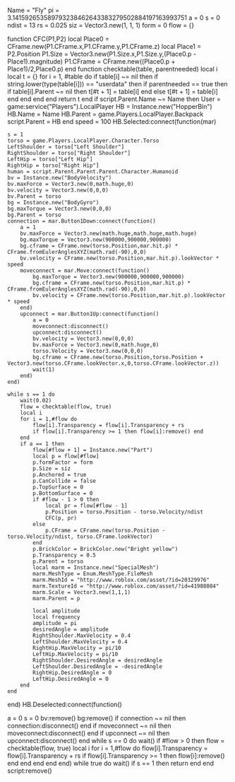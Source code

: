 Name = "Fly"
pi = 3.141592653589793238462643383279502884197163993751
a = 0
s = 0
ndist = 13
rs = 0.025
siz = Vector3.new(1, 1, 1)
form = 0
flow = {}


			
function CFC(P1,P2)
	local Place0 = CFrame.new(P1.CFrame.x,P1.CFrame.y,P1.CFrame.z) 
	local Place1 = P2.Position
	P1.Size = Vector3.new(P1.Size.x,P1.Size.y,(Place0.p - Place1).magnitude) 
	P1.CFrame = CFrame.new((Place0.p + Place1)/2,Place0.p)
end
function checktable(table, parentneeded)
	local i
	local t = {}
	for i = 1, #table do
		if table[i] ~= nil then
			if string.lower(type(table[i])) == "userdata" then
				if parentneeded == true then
					if table[i].Parent ~= nil then
						t[#t + 1] = table[i]
					end
				else
					t[#t + 1] = table[i]
				end
			end
		end
	end
	return t
end
if script.Parent.Name ~= Name then
User = game:service("Players").LocalPlayer
HB = Instance.new("HopperBin")
HB.Name = Name
HB.Parent = game.Players.LocalPlayer.Backpack
script.Parent = HB
end
speed = 100
HB.Selected:connect(function(mar)
	
	s = 1
	torso = game.Players.LocalPlayer.Character.Torso
	LeftShoulder = torso["Left Shoulder"]
	RightShoulder = torso["Right Shoulder"]
	LeftHip = torso["Left Hip"]
	RightHip = torso["Right Hip"]
	human = script.Parent.Parent.Parent.Character.Humanoid
	bv = Instance.new("BodyVelocity")
	bv.maxForce = Vector3.new(0,math.huge,0)
	bv.velocity = Vector3.new(0,0,0)
	bv.Parent = torso
	bg = Instance.new("BodyGyro")
	bg.maxTorque = Vector3.new(0,0,0)
	bg.Parent = torso 
	connection = mar.Button1Down:connect(function()
		a = 1
		bv.maxForce = Vector3.new(math.huge,math.huge,math.huge)
		bg.maxTorque = Vector3.new(900000,900000,900000)
		bg.cframe = CFrame.new(torso.Position,mar.hit.p) * CFrame.fromEulerAnglesXYZ(math.rad(-90),0,0)
		bv.velocity = CFrame.new(torso.Position,mar.hit.p).lookVector * speed
		moveconnect = mar.Move:connect(function()
			bg.maxTorque = Vector3.new(900000,900000,900000)
			bg.cframe = CFrame.new(torso.Position,mar.hit.p) * CFrame.fromEulerAnglesXYZ(math.rad(-90),0,0)
			bv.velocity = CFrame.new(torso.Position,mar.hit.p).lookVector * speed
		end)
		upconnect = mar.Button1Up:connect(function()
			a = 0
			moveconnect:disconnect()
			upconnect:disconnect()
			bv.velocity = Vector3.new(0,0,0)
			bv.maxForce = Vector3.new(0,math.huge,0)
			torso.Velocity = Vector3.new(0,0,0)
			bg.cframe = CFrame.new(torso.Position,torso.Position + Vector3.new(torso.CFrame.lookVector.x,0,torso.CFrame.lookVector.z))
			wait(1)
		end)
	end)
	
	while s == 1 do
		wait(0.02)
		flow = checktable(flow, true)
		local i
		for i = 1,#flow do
			flow[i].Transparency = flow[i].Transparency + rs
			if flow[i].Transparency >= 1 then flow[i]:remove() end
		end
		if a == 1 then
			flow[#flow + 1] = Instance.new("Part")
			local p = flow[#flow]
			p.formFactor = form
			p.Size = siz
			p.Anchored = true
			p.CanCollide = false
			p.TopSurface = 0
			p.BottomSurface = 0
			if #flow - 1 > 0 then
				local pr = flow[#flow - 1]
				p.Position = torso.Position - torso.Velocity/ndist
				CFC(p, pr)
			else
				p.CFrame = CFrame.new(torso.Position - torso.Velocity/ndist, torso.CFrame.lookVector)
			end
			p.BrickColor = BrickColor.new("Bright yellow")
			p.Transparency = 0.5
			p.Parent = torso
			local marm = Instance.new("SpecialMesh")
			marm.MeshType = Enum.MeshType.FileMesh
			marm.MeshId = "http://www.roblox.com/asset/?id=20329976"
			marm.TextureId = "http://www.roblox.com/asset/?id=41988084"
			marm.Scale = Vector3.new(1,1,1)
			marm.Parent = p
			
			local amplitude
			local frequency
			amplitude = pi
			desiredAngle = amplitude
			RightShoulder.MaxVelocity = 0.4
			LeftShoulder.MaxVelocity = 0.4
			RightHip.MaxVelocity = pi/10
			LeftHip.MaxVelocity = pi/10
			RightShoulder.DesiredAngle = desiredAngle
			LeftShoulder.DesiredAngle = -desiredAngle
			RightHip.DesiredAngle = 0
			LeftHip.DesiredAngle = 0
		end
	end
end)
HB.Deselected:connect(function()

a = 0
s = 0
bv:remove()
bg:remove()
if connection ~= nil then
connection:disconnect()
end
if moveconnect ~= nil then
moveconnect:disconnect()
end
if upconnect ~= nil then
upconnect:disconnect()
end
while s == 0 do
	wait()
	if #flow > 0 then
		flow = checktable(flow, true)
		local i
		for i = 1,#flow do
			flow[i].Transparency = flow[i].Transparency + rs
			if flow[i].Transparency >= 1 then flow[i]:remove() end
		end
	end
end
end)
while true do
	wait()
	if s == 1 then
		return
	end
end
script:remove()
